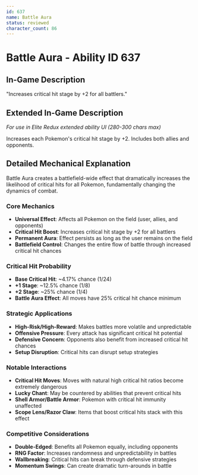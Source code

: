 ```yaml
---
id: 637
name: Battle Aura
status: reviewed
character_count: 86
---
```


# Battle Aura - Ability ID 637

## In-Game Description
"Increases critical hit stage by +2 for all battlers."

## Extended In-Game Description
*For use in Elite Redux extended ability UI (280-300 chars max)*

Increases each Pokemon's critical hit stage by +2. Includes both allies and opponents.

## Detailed Mechanical Explanation

Battle Aura creates a battlefield-wide effect that dramatically increases the likelihood of critical hits for all Pokemon, fundamentally changing the dynamics of combat.

### Core Mechanics
- **Universal Effect**: Affects all Pokemon on the field (user, allies, and opponents)
- **Critical Hit Boost**: Increases critical hit stage by +2 for all battlers
- **Permanent Aura**: Effect persists as long as the user remains on the field
- **Battlefield Control**: Changes the entire flow of battle through increased critical hit chances

### Critical Hit Probability
- **Base Critical Hit**: ~4.17% chance (1/24)
- **+1 Stage**: ~12.5% chance (1/8)
- **+2 Stage**: ~25% chance (1/4)
- **Battle Aura Effect**: All moves have 25% critical hit chance minimum

### Strategic Applications
- **High-Risk/High-Reward**: Makes battles more volatile and unpredictable
- **Offensive Pressure**: Every attack has significant critical hit potential
- **Defensive Concern**: Opponents also benefit from increased critical hit chances
- **Setup Disruption**: Critical hits can disrupt setup strategies

### Notable Interactions
- **Critical Hit Moves**: Moves with natural high critical hit ratios become extremely dangerous
- **Lucky Chant**: May be countered by abilities that prevent critical hits
- **Shell Armor/Battle Armor**: Pokemon with critical hit immunity unaffected
- **Scope Lens/Razor Claw**: Items that boost critical hits stack with this effect

### Competitive Considerations
- **Double-Edged**: Benefits all Pokemon equally, including opponents
- **RNG Factor**: Increases randomness and unpredictability in battles
- **Wallbreaking**: Critical hits can break through defensive strategies
- **Momentum Swings**: Can create dramatic turn-arounds in battle